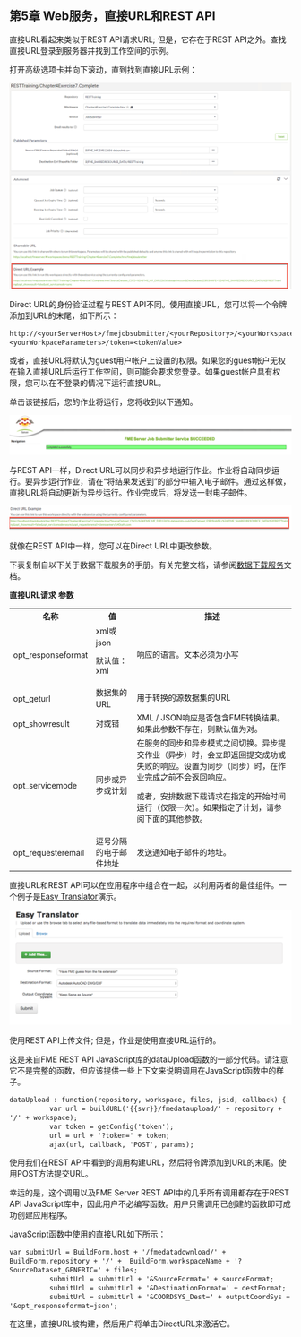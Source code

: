   <div id="readme" class="readme blob instapaper_body">
    <article class="markdown-body entry-content" itemprop="text"><h2><a id="user-content-chapter-5--web-services-direct-urls-and-the-rest-api" class="anchor" aria-hidden="true" href="./5.0.WebServicesAndRESTAPI.md#chapter-5--web-services-direct-urls-and-the-rest-api"></a><font style="vertical-align: inherit;"><font style="vertical-align: inherit;">第5章  Web服务，直接URL和REST API</font></font></h2>
<p><font style="vertical-align: inherit;"><font style="vertical-align: inherit;">直接URL看起来类似于REST API请求URL; </font><font style="vertical-align: inherit;">但是，它存在于REST API之外。</font><font style="vertical-align: inherit;">查找直接URL登录到服务器并找到工作空间的示例。</font></font></p>
<p><font style="vertical-align: inherit;"><font style="vertical-align: inherit;">打开高级选项卡并向下滚动，直到找到直接URL示例：</font></font></p>
<p><a target="_blank" rel="noopener noreferrer" href="./Images/image5.0.1.Direct.png"><img src="./Images/image5.0.1.Direct.png" alt="" style="max-width:100%;"></a></p>
<p><font style="vertical-align: inherit;"><font style="vertical-align: inherit;">Direct URL的身份验证过程与REST API不同。</font><font style="vertical-align: inherit;">使用直接URL，您可以将一个令牌添加到URL的末尾，如下所示：</font></font></p>
<pre><code>http://&lt;yourServerHost&gt;/fmejobsubmitter/&lt;yourRepository&gt;/&lt;yourWorkspace&gt;?&lt;yourWorkpaceParameters&gt;/token=&lt;tokenValue&gt;
</code></pre>
<p><font style="vertical-align: inherit;"><font style="vertical-align: inherit;">或者，直接URL将默认为guest用户帐户上设置的权限。</font><font style="vertical-align: inherit;">如果您的guest帐户无权在输入直接URL后运行工作空间，则可能会要求您登录。如果guest帐户具有权限，您可以在不登录的情况下运行直接URL。</font></font></p>
<p><font style="vertical-align: inherit;"><font style="vertical-align: inherit;">单击该链接后，您的作业将运行，您将收到以下通知。</font></font></p>
<p><a target="_blank" rel="noopener noreferrer" href="./Images/image5.0.2.JobSuccess.png"><img src="./Images/image5.0.2.JobSuccess.png" alt="" style="max-width:100%;"></a></p>
<p><font style="vertical-align: inherit;"><font style="vertical-align: inherit;">与REST API一样，Direct URL可以同步和异步地运行作业。</font><font style="vertical-align: inherit;">作业将自动同步运行。</font><font style="vertical-align: inherit;">要异步运行作业，请在“将结果发送到”的部分中输入电子邮件。</font><font style="vertical-align: inherit;">通过这样做，直接URL将自动更新为异步运行。</font><font style="vertical-align: inherit;">作业完成后，将发送一封电子邮件。</font></font></p>
<p><a target="_blank" rel="noopener noreferrer" href="./Images/image5.0.3.directurlwithemail.png"><img src="./Images/image5.0.3.directurlwithemail.png" alt="" style="max-width:100%;"></a></p>
<p><font style="vertical-align: inherit;"><font style="vertical-align: inherit;">就像在REST API中一样，您可以在Direct URL中更改参数。</font></font></p>
<p><font style="vertical-align: inherit;"><font style="vertical-align: inherit;">下表复制自以下关于数据下载服务的手册。</font><font style="vertical-align: inherit;">有关完整文档，请参阅</font></font><a href="https://docs.safe.com/fme/html/FME_Server_Documentation/Content/ReferenceManual/service_datadownload.htm?Highlight=direct%20url" rel="nofollow"><font style="vertical-align: inherit;"><font style="vertical-align: inherit;">数据下载服务</font></font></a><font style="vertical-align: inherit;"><font style="vertical-align: inherit;">文档。</font></font></p>
<p><strong><font style="vertical-align: inherit;"><font style="vertical-align: inherit;">直接URL请求</font></font></strong> <strong><font style="vertical-align: inherit;"><font style="vertical-align: inherit;">参数</font></font></strong></p>
<p></p><table>
<tbody><tr>
<th><font style="vertical-align: inherit;"><font style="vertical-align: inherit;">名称</font></font></th>
<th><font style="vertical-align: inherit;"><font style="vertical-align: inherit;">值</font></font></th>
<th><font style="vertical-align: inherit;"><font style="vertical-align: inherit;">描述</font></font></th>
</tr>
<tr>
<td><font style="vertical-align: inherit;"><font style="vertical-align: inherit;">opt_responseformat</font></font></td>
<td><font style="vertical-align: inherit;"><font style="vertical-align: inherit;">xml或json
</font></font><p><font style="vertical-align: inherit;"><font style="vertical-align: inherit;">默认值：xml</font></font></p>
</td>
<td><font style="vertical-align: inherit;"><font style="vertical-align: inherit;">响应的语言。</font><font style="vertical-align: inherit;">文本必须为小写</font></font></td>
</tr>
<tr>
<td><font style="vertical-align: inherit;"><font style="vertical-align: inherit;">opt_geturl</font></font></td>
<td><font style="vertical-align: inherit;"><font style="vertical-align: inherit;">数据集的URL</font></font></td>
<td><font style="vertical-align: inherit;"><font style="vertical-align: inherit;">用于转换的源数据集的URL</font></font></td>
</tr>
<tr>
<td><font style="vertical-align: inherit;"><font style="vertical-align: inherit;">opt_showresult</font></font></td>
<td><font style="vertical-align: inherit;"><font style="vertical-align: inherit;">对或错</font></font></td>
<td><font style="vertical-align: inherit;"><font style="vertical-align: inherit;">XML / JSON响应是否包含FME转换结果。</font><font style="vertical-align: inherit;">如果此参数不存在，则默认值为对。
</font></font></td>
</tr>
<tr>
<td><font style="vertical-align: inherit;"><font style="vertical-align: inherit;">opt_servicemode</font></font></td>
<td><font style="vertical-align: inherit;"><font style="vertical-align: inherit;">同步或异步或计划</font></font></td>
<td><font style="vertical-align: inherit;"><font style="vertical-align: inherit;">在服务的同步和异步模式之间切换。</font><font style="vertical-align: inherit;">异步提交作业（异步）时，会立即返回提交成功或失败的响应。</font><font style="vertical-align: inherit;">设置为同步（同步）时，在作业完成之前不会返回响应。
</font></font><p><font style="vertical-align: inherit;"><font style="vertical-align: inherit;">或者，安排数据下载请求在指定的开始时间运行（仅限一次）。</font><font style="vertical-align: inherit;">如果指定了计划，请参阅下面的其他参数。</font></font></p></td>
</tr>
<tr>
<td><font style="vertical-align: inherit;"><font style="vertical-align: inherit;">opt_requesteremail</font></font></td>
<td><font style="vertical-align: inherit;"><font style="vertical-align: inherit;">逗号分隔的电子邮件地址</font></font></td>
<td><font style="vertical-align: inherit;"><font style="vertical-align: inherit;">发送通知电子邮件的地址。</font></font></td>
</tr>
</tbody></table>
<p><font style="vertical-align: inherit;"><font style="vertical-align: inherit;">直接URL和REST API可以在应用程序中组合在一起，以利用两者的最佳组件。</font><font style="vertical-align: inherit;">一个例子是</font></font><a href="http://demos.fmeserver.com/easytranslator/index.html" rel="nofollow"><font style="vertical-align: inherit;"><font style="vertical-align: inherit;">Easy Translator</font></font></a><font style="vertical-align: inherit;"><font style="vertical-align: inherit;">演示。</font></font></p>
<p><a target="_blank" rel="noopener noreferrer" href="./Images/image5.0.4.EasyTranslator.png"><img src="./Images/image5.0.4.EasyTranslator.png" alt="" style="max-width:100%;"></a></p>
<p><font style="vertical-align: inherit;"><font style="vertical-align: inherit;">使用REST API上传文件; </font><font style="vertical-align: inherit;">但是，作业是使用直接URL运行的。</font></font></p>
<p><font style="vertical-align: inherit;"><font style="vertical-align: inherit;">这是来自FME REST API JavaScript库的dataUpload函数的一部分代码。</font><font style="vertical-align: inherit;">请注意它不是完整的函数，但应该提供一些上下文来说明调用在JavaScript函数中的样子。</font></font></p>
<pre><code>dataUpload : function(repository, workspace, files, jsid, callback) {<font></font>
          var url = buildURL('{{svr}}/fmedataupload/' + repository + '/' + workspace);<font></font>
          var token = getConfig('token');<font></font>
          url = url + '?token=' + token;<font></font>
          ajax(url, callback, 'POST', params);<font></font>
</code></pre>
<p><font style="vertical-align: inherit;"><font style="vertical-align: inherit;">使用我们在REST API中看到的调用构建URL，然后将令牌添加到URL的末尾。</font><font style="vertical-align: inherit;">使用POST方法提交URL。</font></font></p>
<p><font style="vertical-align: inherit;"><font style="vertical-align: inherit;">幸运的是，这个调用以及FME Server REST API中的几乎所有调用都存在于REST API JavaScript库中，因此用户不必编写函数。</font><font style="vertical-align: inherit;">用户只需调用已创建的函数即可成功创建应用程序。</font></font></p>
<p><font style="vertical-align: inherit;"><font style="vertical-align: inherit;">JavaScript函数中使用的直接URL如下所示：</font></font></p>
<pre><code>var submitUrl = BuildForm.host + '/fmedatadownload/' + BuildForm.repository + '/' +  BuildForm.workspaceName + '?SourceDataset_GENERIC=' + files;<font></font>
          submitUrl = submitUrl + '&amp;SourceFormat=' + sourceFormat;<font></font>
          submitUrl = submitUrl + '&amp;DestinationFormat=' + destFormat;<font></font>
          submitUrl = submitUrl + '&amp;COORDSYS_Dest=' + outputCoordSys + '&amp;opt_responseformat=json';<font></font>
</code></pre>
<p><font style="vertical-align: inherit;"><font style="vertical-align: inherit;">在这里，直接URL被构建，然后用户将单击DirectURL来激活它。</font></font></p>
</article>
  </div>
